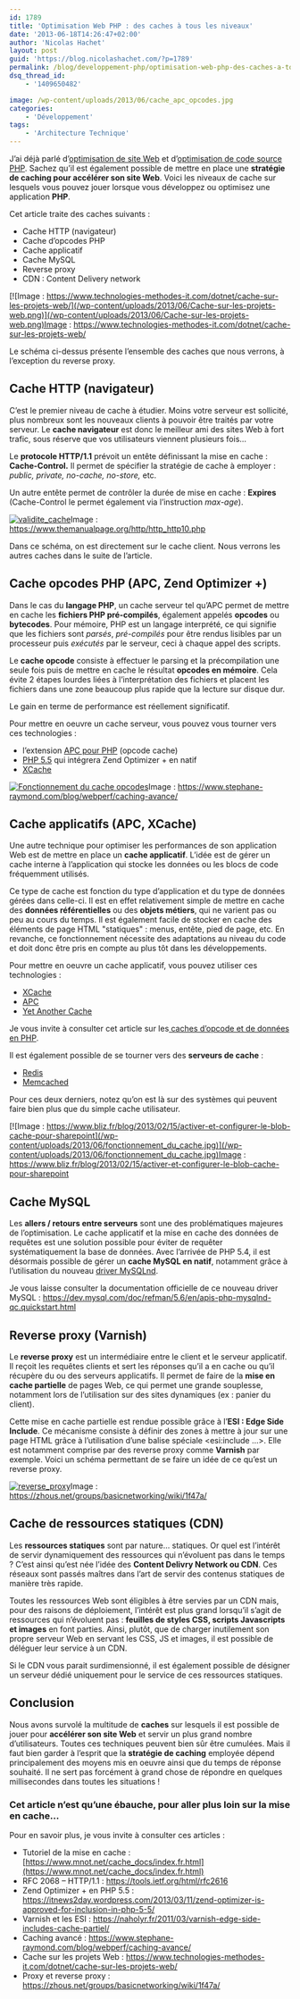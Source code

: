 ```yaml
---
id: 1789
title: 'Optimisation Web PHP : des caches à tous les niveaux'
date: '2013-06-18T14:26:47+02:00'
author: 'Nicolas Hachet'
layout: post
guid: 'https://blog.nicolashachet.com/?p=1789'
permalink: /blog/developpement-php/optimisation-web-php-des-caches-a-tous-les-niveaux/
dsq_thread_id:
    - '1409650482'

image: /wp-content/uploads/2013/06/cache_apc_opcodes.jpg
categories:
    - 'Développement'
tags:
    - 'Architecture Technique'
---
```


J’ai déjà parlé d’[optimisation de site Web](https://blog.nicolashachet.com/fonctionnement-du-web/optimiser-les-performances-de-son-site-web-google/ "Optimiser les performances de son site Web") et d’[optimisation de code source PHP](https://blog.nicolashachet.com/technologies/php/optimiser-les-performances-de-son-code-php/ "Optimiser les performances de son code PHP"). Sachez qu’il est également possible de mettre en place une **stratégie de caching pour accélérer son site Web**. Voici les niveaux de cache sur lesquels vous pouvez jouer lorsque vous développez ou optimisez une application **PHP**.

Cet article traite des caches suivants :

- <span style="line-height: 13px;">Cache HTTP (navigateur)</span>
- Cache d’opcodes PHP
- Cache applicatif
- Cache MySQL
- Reverse proxy
- CDN : Content Delivery network

[![Image : https://www.technologies-methodes-it.com/dotnet/cache-sur-les-projets-web/](/wp-content/uploads/2013/06/Cache-sur-les-projets-web.png)](/wp-content/uploads/2013/06/Cache-sur-les-projets-web.png)Image : https://www.technologies-methodes-it.com/dotnet/cache-sur-les-projets-web/

Le schéma ci-dessus présente l’ensemble des caches que nous verrons, à l’exception du reverse proxy.

## Cache HTTP (navigateur)

C’est le premier niveau de cache à étudier. Moins votre serveur est sollicité, plus nombreux sont les nouveaux clients à pouvoir être traités par votre serveur. Le **cache navigateur** est donc le meilleur ami des sites Web à fort trafic, sous réserve que vos utilisateurs viennent plusieurs fois…

Le **protocole HTTP/1.1** prévoit un entête définissant la mise en cache : **Cache-Control.** Il permet de spécifier la stratégie de cache à employer : *public, private, no-cache, no-store,* etc.

Un autre entête permet de contrôler la durée de mise en cache : **Expires** (Cache-Control le permet également via l’instruction *max-age*).

[![validite_cache](/wp-content/uploads/2013/06/validite_cache.gif)](/wp-content/uploads/2013/06/validite_cache.gif)Image : https://www.themanualpage.org/http/http_http10.php

Dans ce schéma, on est directement sur le cache client. Nous verrons les autres caches dans le suite de l’article.

## Cache opcodes PHP (APC, Zend Optimizer +)

Dans le cas du **langage PHP**, un cache serveur tel qu’APC permet de mettre en cache les **fichiers PHP pré-compilés**, également appelés **opcodes** ou **bytecodes**. Pour mémoire, PHP est un langage interprété, ce qui signifie que les fichiers sont *parsés*, *pré-compilés* pour être rendus lisibles par un processeur puis *exécutés* par le serveur, ceci à chaque appel des scripts.

Le **cache opcode** consiste à effectuer le parsing et la précompilation une seule fois puis de mettre en cache le résultat **opcodes en mémoire**. Cela évite 2 étapes lourdes liées à l’interprétation des fichiers et placent les fichiers dans une zone beaucoup plus rapide que la lecture sur disque dur.

Le gain en terme de performance est réellement significatif.

Pour mettre en oeuvre un cache serveur, vous pouvez vous tourner vers ces technologies :

- <span style="line-height: 13px;">l’extension [APC pour PHP](https://blog.nicolashachet.com/technologies/php/installer-le-bon-php_apc-dll-sous-windows-7-x64-et-corriger-les-erreurs/ "Installer le bon php_apc.dll sous Windows 7 (x64) et corriger les erreurs") (opcode cache)</span>
- [PHP 5.5](https://php.net/manual/fr/migration55.changes.php) qui intégrera Zend Optimizer + en natif
- [XCache](https://xcache.lighttpd.net/)

[![Fonctionnement du cache opcodes](/wp-content/uploads/2013/06/cache_apc_opcodes.jpg)](/wp-content/uploads/2013/06/cache_apc_opcodes.jpg)Image : https://www.stephane-raymond.com/blog/webperf/caching-avance/

## Cache applicatifs (APC, XCache)

Une autre technique pour optimiser les performances de son application Web est de mettre en place un **cache applicatif**. L’idée est de gérer un cache interne à l’application qui stocke les données ou les blocs de code fréquemment utilisés.

Ce type de cache est fonction du type d’application et du type de données gérées dans celle-ci. Il est en effet relativement simple de mettre en cache des **données référentielles** ou des **objets métiers**, qui ne varient pas ou peu au cours du temps. Il est également facile de stocker en cache des éléments de page HTML "statiques" : menus, entête, pied de page, etc. En revanche, ce fonctionnement nécessite des adaptations au niveau du code et doit donc être pris en compte au plus tôt dans les développements.

Pour mettre en oeuvre un cache applicatif, vous pouvez utiliser ces technologies :

- [<span style="line-height: 13px;">XCache</span>](https://xcache.lighttpd.net/)
- [APC](https://php.net/manual/fr/book.apc.phppKI4OnB4Kq7w&bvm=bv.47883778,d.d2k)
- [Yet Another Cache](https://github.com/laruence/yac)

Je vous invite à consulter cet article sur les[ caches d’opcode et de données en PHP](https://blog.famillecollet.com/post/2013/03/23/PHP-cache-d-opcode-et-de-donnees).

Il est également possible de se tourner vers des **serveurs de cache** :

- [<span style="line-height: 13px;">Redis</span>](https://redis.io/)
- [Memcached](https://memcached.org/)

Pour ces deux derniers, notez qu’on est là sur des systèmes qui peuvent faire bien plus que du simple cache utilisateur.

[![Image : https://www.bliz.fr/blog/2013/02/15/activer-et-configurer-le-blob-cache-pour-sharepoint](/wp-content/uploads/2013/06/fonctionnement_du_cache.jpg)](/wp-content/uploads/2013/06/fonctionnement_du_cache.jpg)Image : https://www.bliz.fr/blog/2013/02/15/activer-et-configurer-le-blob-cache-pour-sharepoint

## Cache MySQL

Les **allers / retours entre serveurs** sont une des problématiques majeures de l’optimisation. Le cache applicatif et la mise en cache des données de requêtes est une solution possible pour éviter de requêter systématiquement la base de données. Avec l’arrivée de PHP 5.4, il est désormais possible de gérer un **cache MySQL en natif**, notamment grâce à l’utilisation du nouveau [driver MySQLnd](https://php.net/manual/fr/mysqlnd.plugin.api.php).

Je vous laisse consulter la documentation officielle de ce nouveau driver MySQL : <https://dev.mysql.com/doc/refman/5.6/en/apis-php-mysqlnd-qc.quickstart.html>

## Reverse proxy (Varnish)

Le **reverse proxy** est un intermédiaire entre le client et le serveur applicatif. Il reçoit les requêtes clients et sert les réponses qu’il a en cache ou qu’il récupère du ou des serveurs applicatifs. Il permet de faire de la **mise en cache partielle** de pages Web, ce qui permet une grande souplesse, notamment lors de l’utilisation sur des sites dynamiques (ex : panier du client).

Cette mise en cache partielle est rendue possible grâce à l’**ESI : Edge Side Include**. Ce mécanisme consiste à définir des zones à mettre à jour sur une page HTML grâce à l’utilisation d’une balise spéciale <esi:include …></esi>. Elle est notamment comprise par des reverse proxy comme **Varnish** par exemple. Voici un schéma permettant de se faire un idée de ce qu’est un reverse proxy.

[![reverse_proxy](/wp-content/uploads/2013/06/reverse_proxy.jpg)](/wp-content/uploads/2013/06/reverse_proxy.jpg)Image : https://zhous.net/groups/basicnetworking/wiki/1f47a/

## Cache de ressources statiques (CDN)

Les **ressources statiques** sont par nature… statiques. Or quel est l’intérêt de servir dynamiquement des ressources qui n’évoluent pas dans le temps ? C’est ainsi qu’est née l’idée des **Content Delivry Network ou CDN**. Ces réseaux sont passés maîtres dans l’art de servir des contenus statiques de manière très rapide.

Toutes les ressources Web sont éligibles à être servies par un CDN mais, pour des raisons de déploiement, l’intérêt est plus grand lorsqu’il s’agit de ressources qui n’évoluent pas : **feuilles de styles CSS, scripts Javascripts et images** en font parties. Ainsi, plutôt, que de charger inutilement son propre serveur Web en servant les CSS, JS et images, il est possible de déléguer leur service à un CDN.

Si le CDN vous parait surdimensionné, il est également possible de désigner un serveur dédié uniquement pour le service de ces ressources statiques.

## Conclusion

Nous avons survolé la multitude de **caches** sur lesquels il est possible de jouer pour **accélérer son site Web** et servir un plus grand nombre d’utilisateurs. Toutes ces techniques peuvent bien sûr être cumulées. Mais il faut bien garder à l’esprit que la **stratégie de caching** employée dépend principalement des moyens mis en oeuvre ainsi que du temps de réponse souhaité. Il ne sert pas forcément à grand chose de répondre en quelques millisecondes dans toutes les situations !

### Cet article n’est qu’une ébauche, pour aller plus loin sur la mise en cache…

Pour en savoir plus, je vous invite à consulter ces articles :

- <span style="line-height: 13px;">Tutoriel de la mise en cache : [https://www.mnot.net/cache_docs/index.fr.html](https://www.mnot.net/cache_docs/index.fr.html)  
    </span>
- RFC 2068 – HTTP/1.1 : <https://tools.ietf.org/html/rfc2616>
- Zend Optimizer + en PHP 5.5 : <https://itnews2day.wordpress.com/2013/03/11/zend-optimizer-is-approved-for-inclusion-in-php-5-5/>
- Varnish et les ESI : <https://naholyr.fr/2011/03/varnish-edge-side-includes-cache-partiel/>
- Caching avancé : <https://www.stephane-raymond.com/blog/webperf/caching-avance/>
- Cache sur les projets Web : <https://www.technologies-methodes-it.com/dotnet/cache-sur-les-projets-web/>
- Proxy et reverse proxy : <https://zhous.net/groups/basicnetworking/wiki/1f47a/>
